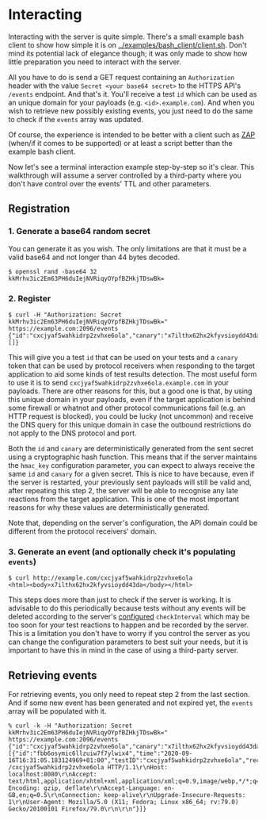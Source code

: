 # Interacting

Interacting with the server is quite simple. There's a small example bash client to show
how simple it is on
[../examples/bash_client/client.sh](https://github.com/ciphermarco/boast/blob/master/examples/bash_client/client.sh).
Don't mind its potential lack of elegance though; it was only made to show how little
preparation you need to interact with the server.

All you have to do is send a GET request containing an `Authorization` header with the
value `Secret <your base64 secret>` to the HTTPS API's `/events` endpoint. And that's
it. You'll receive a test `id` which can be used as an unique domain for your payloads
(e.g. `<id>.example.com`). And when you wish to retrieve new possibly existing events,
you just need to do the same to check if the `events` array was updated.

Of course, the experience is intended to be better with a client such as
[ZAP](https://github.com/zaproxy/zaproxy/issues/3022) (when/if it comes to be supported)
or at least a script better than the example bash client.

Now let's see a terminal interaction example step-by-step so it's clear. This
walkthrough will assume a server controlled by a third-party where you don't have
control over the events' TTL and other parameters.

## Registration

### 1. Generate a base64 random secret

You can generate it as you wish. The only limitations are that it must be a valid base64
and not longer than 44 bytes decoded.

```
$ openssl rand -base64 32
kkMrhv3ic2Em63PH6duIejNVRiqyOYpfBZHkjTDswBk=
```

### 2. Register

```
$ curl -H "Authorization: Secret kkMrhv3ic2Em63PH6duIejNVRiqyOYpfBZHkjTDswBk=" https://example.com:2096/events
{"id":"cxcjyaf5wahkidrp2zvhxe6ola","canary":"x7ilthx62hx2kfyvsioydd43da","events":[]}
```

This will give you a test `id` that can be used on your tests and a `canary` token that
can be used by protocol receivers when responding to the target application to aid some
kinds of test results detection. The most useful form to use it is to send
`cxcjyaf5wahkidrp2zvhxe6ola.example.com` in your payloads. There are other reasons for
this, but a good one is that, by using this unique domain in your payloads, even if the
target application is behind some firewall or whatnot and other protocol communications
fail (e.g. an HTTP request is blocked), you could be lucky (not uncommon) and receive
the DNS query for this unique domain in case the outbound restrictions do not apply to
the DNS protocol and port.

Both the `id` and `canary` are deterministically generated from the sent secret using a
cryptographic hash function. This means that if the server maintains the `hmac_key`
configuration parameter, you can expect to always receive the same `id` and `canary` for
a given secret. This is nice to have because, even if the server is restarted, your
previously sent payloads will still be valid and, after repeating this step 2, the
server will be able to recognise any late reactions from the target application. This is
one of the most important reasons for why these values are deterministically generated.

Note that, depending on the server's configuration, the API domain could be different
from the protocol receivers' domain.

### 3. Generate an event (and optionally check it's populating `events`)

```
$ curl http://example.com/cxcjyaf5wahkidrp2zvhxe6ola
<html><body>x7ilthx62hx2kfyvsioydd43da</body></html>
```

This steps does more than just to check if the server is working. It is advisable to do
this periodically because tests without any events will be deleted according to the
server's
[configured](https://github.com/ciphermarco/boast/blob/master/docs/boast-configuration.md)
`checkInterval` which may be too soon for your test reactions to happen and be recorded
by the server. This is a limitation you don't have to worry if you control the server as
you can change the configuration parameters to best suit your needs, but it is important
to have this in mind in the case of using a third-party server.

## Retrieving events

For retrieving events, you only need to repeat step 2 from the last section. And if some
new event has been generated and not expired yet, the `events` array will be populated
with it.

```
% curl -k -H "Authorization: Secret kkMrhv3ic2Em63PH6duIejNVRiqyOYpfBZHkjTDswBk=" https://example.com:2096/events
{"id":"cxcjyaf5wahkidrp2zvhxe6ola","canary":"x7ilthx62hx2kfyvsioydd43da","events":[{"id":"fbb6osymic6llzuiw7f7ylwix4","time":"2020-09-16T16:31:05.183124969+01:00","testID":"cxcjyaf5wahkidrp2zvhxe6ola","receiver":"HTTP","remoteAddress":"127.0.0.1:57770","dump":"GET /cxcjyaf5wahkidrp2zvhxe6ola HTTP/1.1\r\nHost: localhost:8080\r\nAccept: text/html,application/xhtml+xml,application/xml;q=0.9,image/webp,*/*;q=0.8\r\nAccept-Encoding: gzip, deflate\r\nAccept-Language: en-GB,en;q=0.5\r\nConnection: keep-alive\r\nUpgrade-Insecure-Requests: 1\r\nUser-Agent: Mozilla/5.0 (X11; Fedora; Linux x86_64; rv:79.0) Gecko/20100101 Firefox/79.0\r\n\r\n"}]}
```
